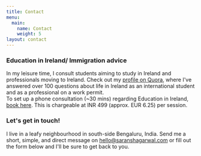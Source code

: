```yaml
---
title: Contact
menu:
  main:
    name: Contact
    weight: 5
layout: contact
---
```

### Education in Ireland/ Immigration advice

In my leisure time, I consult students aiming to study in Ireland and professionals moving to Ireland. Check out my [profile on Quora](https://www.quora.com/profile/Saransh-Agarwal-2), where I've answered over 100 questions about life in Ireland as an international student and as a professional on a work permit. \
To set up a phone consultation (~30 mins) regarding Education in Ireland, [book here](https://imjo.in/RjYx3P). This is chargeable at INR 499 (approx. EUR 6.25) per session. 

### Let's get in touch!

I live in a leafy neighbourhood in south-side Bengaluru, India. Send me a short, simple, and direct message on [hello@saranshagarwal.com](mailto:hello@saranshagarwal.com?) or fill out the form below and I'll be sure to get back to you.

